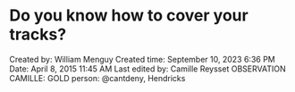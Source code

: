 # Do you know how to cover your tracks?

Created by: William Menguy
Created time: September 10, 2023 6:36 PM
Date: April 8, 2015 11:45 AM
Last edited by: Camille Reysset
OBSERVATION CAMILLE: GOLD
person: @cantdeny, Hendricks